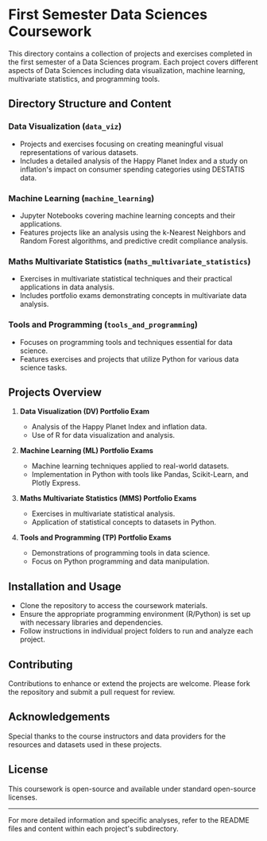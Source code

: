 # First Semester Data Sciences Coursework

This directory contains a collection of projects and exercises completed in the first semester of a Data Sciences program. Each project covers different aspects of Data Sciences including data visualization, machine learning, multivariate statistics, and programming tools.

## Directory Structure and Content

### Data Visualization (`data_viz`)
- Projects and exercises focusing on creating meaningful visual representations of various datasets.
- Includes a detailed analysis of the Happy Planet Index and a study on inflation's impact on consumer spending categories using DESTATIS data.

### Machine Learning (`machine_learning`)
- Jupyter Notebooks covering machine learning concepts and their applications.
- Features projects like an analysis using the k-Nearest Neighbors and Random Forest algorithms, and predictive credit compliance analysis.

### Maths Multivariate Statistics (`maths_multivariate_statistics`)
- Exercises in multivariate statistical techniques and their practical applications in data analysis.
- Includes portfolio exams demonstrating concepts in multivariate data analysis.

### Tools and Programming (`tools_and_programming`)
- Focuses on programming tools and techniques essential for data science.
- Features exercises and projects that utilize Python for various data science tasks.

## Projects Overview

1. **Data Visualization (DV) Portfolio Exam**
   - Analysis of the Happy Planet Index and inflation data.
   - Use of R for data visualization and analysis.

2. **Machine Learning (ML) Portfolio Exams**
   - Machine learning techniques applied to real-world datasets.
   - Implementation in Python with tools like Pandas, Scikit-Learn, and Plotly Express.

3. **Maths Multivariate Statistics (MMS) Portfolio Exams**
   - Exercises in multivariate statistical analysis.
   - Application of statistical concepts to datasets in Python.

4. **Tools and Programming (TP) Portfolio Exams**
   - Demonstrations of programming tools in data science.
   - Focus on Python programming and data manipulation.

## Installation and Usage

- Clone the repository to access the coursework materials.
- Ensure the appropriate programming environment (R/Python) is set up with necessary libraries and dependencies.
- Follow instructions in individual project folders to run and analyze each project.

## Contributing

Contributions to enhance or extend the projects are welcome. Please fork the repository and submit a pull request for review.

## Acknowledgements

Special thanks to the course instructors and data providers for the resources and datasets used in these projects.

## License

This coursework is open-source and available under standard open-source licenses.

---

For more detailed information and specific analyses, refer to the README files and content within each project's subdirectory.
